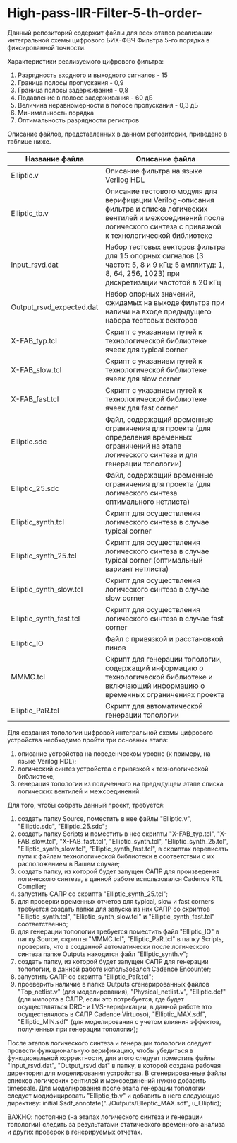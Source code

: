 # High-pass-IIR-Filter-5-th-order-
Данный репозиторий содержит файлы для всех этапов реализации интегральной схемы цифрового БИХ-ФВЧ Фильтра 5-го порядка в фиксированной точности. 

Характеристики реализуемого цифрового фильтра: 
1. Разрядность входного и выходного сигналов - 15 
2. Граница полосы пропускания - 0,9
3. Граница полосы задерживания - 0,8
4. Подавление в полосе задерживания - 60 дБ
5. Величина неравномерности в полосе пропускания - 0,3 дБ
6. Минимальность порядка
7. Оптимальность разрядности регистров

Описание файлов, представленных в данном репозитории, приведено в таблице ниже.

Название файла| Описание файла
-------------|-------------
Elliptic.v| Описание фильтра на языке Verilog HDL
Elliptic_tb.v| Описание тестового модуля для верифицации Verilog-описания фильтра и списка логических вентилей и межсоединений после логического синтеза с привязкой к технологической библиотеке
Input_rsvd.dat| Набор тестовых векторов фильтра для 15 опорных сигналов (3 частот: 5, 8 и 9 кГц; 5 амплитуд: 1, 8, 64, 256, 1023) при дискретизации частотой в 20 кГц
Output_rsvd_expected.dat| Набор опорных значений, ожидамых на выходе фильтра при наличи на входе предыдущего набора тестовых векторов
X-FAB_typ.tcl| Скрипт с указанием путей к технологической библиотеке ячеек для typical corner
X-FAB_slow.tcl| Скрипт с указанием путей к технологической библиотеке ячеек для slow corner
X-FAB_fast.tcl| Скрипт с указанием путей к технологической библиотеке ячеек для fast corner
Elliptic.sdc| Файл, содержащий временные ограничения для проекта (для определения временных ограничений на этапе логического синтеза и для генерации топологии)
Elliptic_25.sdc| Файл, содержащий временные ограничения для проекта (для логического синтеза оптимального нетлиста)
Elliptic_synth.tcl| Скрипт для осуществления логического синтеза в случае typical corner
Elliptic_synth_25.tcl| Скрипт для осуществления логического синтеза в случае typical corner (оптимальный вариант нетлиста) 
Elliptic_synth_slow.tcl| Скрипт для осуществления логического синтеза в случае slow corner
Elliptic_synth_fast.tcl| Скрипт для осуществления логического синтеза в случае fast corner
Elliptic_IO| Файл с привязкой и расстановкой пинов
MMMC.tcl| Скрипт для генерации топологии, содержащий информацию о технологической библиотеке и включающий информацию о временных ограничениях проекта
Elliptic_PaR.tcl| Скрипт для автоматической генерации топологии 

Для создания топологии цифровой интегральной схемы цифрового устройства необходимо пройти три основных этапа:

1. описание устройства на поведенческом уровне (к примеру, на языке Verilog HDL);
2. логический синтез устройства с привязкой к технологической библиотеке;
3. генерация топологии из полученного на предыдущем этапе списка логических вентилей и межсоединений.

Для того, чтобы собрать данный проект, требуется:
1. создать папку Source, поместить в нее файлы "Elliptic.v", "Elliptic.sdc", "Elliptic_25.sdc";
2. создать папку Scripts и поместить в нее скрипты "X-FAB_typ.tcl", "X-FAB_slow.tcl", "X-FAB_fast.tcl", "Elliptic_synth.tcl", "Elliptic_synth_25.tcl", "Elliptic_synth_slow.tcl", "Elliptic_synth_fast.tcl", в скриптах переписать пути к файлам технологической библиотеки в соответствии с их расположением в Вашем случае;
3. создать папку, из которой будет запущен САПР для произведения логического синтеза, в данной работе использовался Cadence RTL Compiler;
4. запустить САПР со скрипта "Elliptic_synth_25.tcl";
5. для проверки временных отчетов для typical, slow и fast corners требуется создать папки для запуска из них САПР со скриптов "Elliptic_synth.tcl", "Elliptic_synth_slow.tcl" и "Elliptic_synth_fast.tcl" соответственно;
6. для генерации топологии требуется поместить файл "Elliptic_IO" в папку Source, скрипты "MMMC.tcl", "Elliptic_PaR.tcl" в папку Scripts, проверить, что в созданной автоматически после логического синтеза папке Outputs находится файл "Elliptic_synth.v";
7. создать папку, из которой будет запущен САПР для генерации топологии, в данной работе использовался Cadence Encounter;
8. запустить САПР со скрипта "Elliptic_PaR.tcl";
9. проеверить наличие в папке Outputs сгенерированных файлов "Top_netlist.v" (для моделирования), "Physical_netlist.v", "Elliptiс.def" (для импорта в САПР, если это потребуется, где будет осуществляться DRC- и LVS-верификации, в данной работе это осуществлялось в САПР Cadence Virtuoso), "Elliptic_MAX.sdf", "Elliptic_MIN.sdf" (для моделирования с учетом влияния эффектов, полученных при генерации топологии);

После этапов логического синтеза и генерации топологии следует провести функциональную верификацию, чтобы убедиться в функциональной корректности, для этого следует поместить файлы "Input_rsvd.dat", "Output_rsvd.dat" в папку, в которой создана рабочая директория для моделирования устройства. В сгенерированные файлы списков логических вентилей и межсоединений нужно добавить timescale. Для моделирования после этапа генерации топологии следует модифицировать "Elliptic_tb.v" и добавить в него следующую директиву: 
initial
$sdf_annotate("../Outputs/Elleptic_MAX.sdf", u_Elliptic);

ВАЖНО: постоянно (на этапах логического синтеза и генерации топологии) следить за результатами статического временного анализа и других проверок в генерируемых отчетах.
